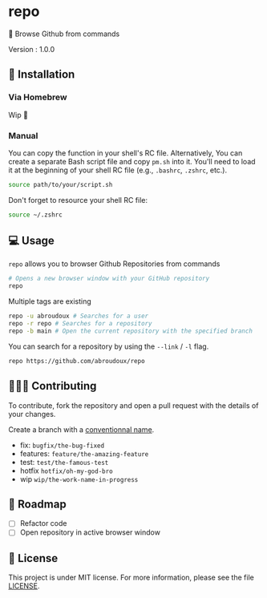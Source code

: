 # repo

📁 Browse Github from commands

Version : 1.0.0

## 🚀 Installation

### Via Homebrew

Wip 🚧

### Manual

You can copy the function in your shell's RC file. Alternatively, You can create a separate Bash script file and copy `pm.sh` into it. You'll need to load it at the beginning of your shell RC file (e.g., `.bashrc`, `.zshrc`, etc.).

```bash
source path/to/your/script.sh
```

Don't forget to resource your shell RC file:

```bash
source ~/.zshrc
```

## 💻 Usage

`repo` allows you to browser Github Repositories from commands

```bash
# Opens a new browser window with your GitHub repository
repo
```

Multiple tags are existing

```bash
repo -u abroudoux # Searches for a user
repo -r repo # Searches for a repository
repo -b main # Open the current repository with the specified branch
```

You can search for a repository by using the `--link` / `-l` flag.

```bash
repo https://github.com/abroudoux/repo
```

## 🧑‍🤝‍🧑 Contributing

To contribute, fork the repository and open a pull request with the details of your changes.

Create a branch with a [conventionnal name](https://tilburgsciencehub.com/building-blocks/collaborate-and-share-your-work/use-github/naming-git-branches/).

- fix: `bugfix/the-bug-fixed`
- features: `feature/the-amazing-feature`
- test: `test/the-famous-test`
- hotfix `hotfix/oh-my-god-bro`
- wip `wip/the-work-name-in-progress`

## 📌 Roadmap

- [ ] Refactor code
- [ ] Open repository in active browser window

## 📑 License

This project is under MIT license. For more information, please see the file [LICENSE](./LICENSE).
